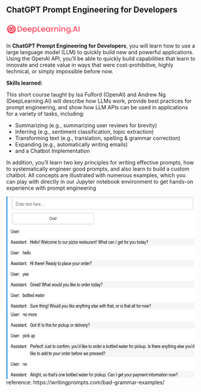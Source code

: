 ## ChatGPT Prompt Engineering for Developers

[<img align='middle' src="docs/1.deeplearningai.webp" width="197" height="43">](https://www.deeplearning.ai/short-courses/chatgpt-prompt-engineering-for-developers/)  

In **ChatGPT Prompt Engineering for Developers**, you will learn how to use a large language model (LLM) to quickly build new and powerful applications.  Using the OpenAI API, 
you’ll be able to quickly build capabilities that learn to innovate and create value in ways that were cost-prohibitive, highly technical, or simply impossible before now. 

**Skills learned:**

This short course taught by Isa Fulford (OpenAI) and Andrew Ng (DeepLearning.AI) will describe how LLMs work, provide best practices for prompt engineering, and show how LLM APIs can 
be used in applications for a variety of tasks, including:
* Summarizing (e.g., summarizing user reviews for brevity)
* Inferring (e.g., sentiment classification, topic extraction)
* Transforming text (e.g., translation, spelling & grammar correction)
* Expanding (e.g., automatically writing emails)
* and a Chatbot Implementation

In addition, you’ll learn two key principles for writing effective prompts, how to systematically engineer good prompts, and also learn to build a custom chatbot. All concepts
are illustrated with numerous examples, which you can play with directly in our Jupyter notebook environment to get hands-on experience with prompt engineering

<img align='middle' src="docs/2.chatbot.jpg" width="518" height="487"> 
reference:
https://writingprompts.com/bad-grammar-examples/
